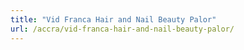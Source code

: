 ```yaml
---
title: "Vid Franca Hair and Nail Beauty Palor"
url: /accra/vid-franca-hair-and-nail-beauty-palor/
---
```


